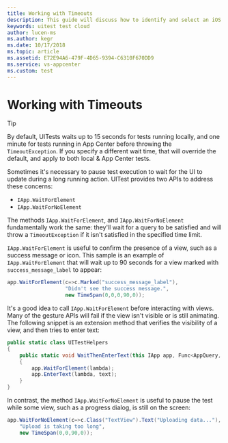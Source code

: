 ```yaml
---
title: Working with Timeouts
description: This guide will discuss how to identify and select an iOS simulator to run Xamarin.UITests locally.
keywords: uitest test cloud
author: lucen-ms
ms.author: kegr
ms.date: 10/17/2018
ms.topic: article
ms.assetid: E72E94A6-479F-4D65-9394-C6310F670DD9
ms.service: vs-appcenter
ms.custom: test
---
```


# Working with Timeouts
> [!TIP]
> By default, UITests waits up to 15 seconds for tests running locally, and one minute for tests running in App Center before throwing the `TimeoutException`. If you specify a different wait time, that will override the default, and apply to both local & App Center tests. 

Sometimes it's necessary to pause test execution to wait for the UI to update during a long running action. UITest provides two APIs to address these concerns:

* `IApp.WaitForElement`
* `IApp.WaitForNoElement`

The methods `IApp.WaitForElement`, and `IApp.WaitForNoElement` fundamentally work the same: they'll wait for a query to be satisfied and will throw a `TimeoutException` if it isn't satisfied in the specified time limit.

`IApp.WaitForElement` is useful to confirm the presence of a view, such as a success message or icon. This sample is an example of `IApp.WaitForElement` that will wait up to 90 seconds for a view marked with `success_message_label` to appear:

```csharp
app.WaitForElement(c=>c.Marked("success_message_label"),
                   "Didn't see the success message.",
                   new TimeSpan(0,0,0,90,0));
```
It's a good idea to call `IApp.WaitForElement` before interacting with views. Many of the gesture APIs will fail if the view isn't visible or is still animating. The following snippet is an extension method that verifies the visibility of a view, and then tries to enter text:

```csharp
public static class UITestHelpers
{
    public static void WaitThenEnterText(this IApp app, Func<AppQuery, AppQuery> lambda, string text)
    {
        app.WaitForElement(lambda);
        app.EnterText(lambda, text);
    }
}
```

In contrast, the method `IApp.WaitForNoElement` is useful to pause the test while some view, such as a progress dialog, is still on the screen:

```csharp
app.WaitForNoElement(c=>c.Class("TextView").Text("Uploading data..."), 
    "Upload is taking too long",
    new TimeSpan(0,0,90,0));
```
